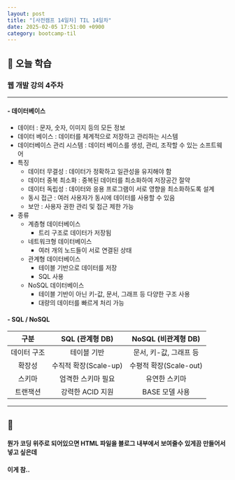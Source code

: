 ```yaml
---
layout: post
title: "[사전캠프 14일차] TIL 14일차"
date: 2025-02-05 17:51:00 +0900
category: bootcamp-til
---
```


## 📖 오늘 학습
### 웹 개발 강의 4주차

<!-- #### 📃  -->

---

#### - 데이터베이스
- 데이터 : 문자, 숫자, 이미지 등의 모든 정보
- 데이터 베이스 : 데이터를 체계적으로 저장하고 관리하는 시스템
- 데이터베이스 관리 시스템 : 데이터 베이스를 생성, 관리, 조작할 수 있는 소프트웨어
- 특징
  - 데이터 무결성 : 데이터가 정확하고 일관성을 유지해야 함
  - 데이터 중복 최소화 : 중복된 데이터를 최소화하여 저장공간 절약
  - 데이터 독립성 : 데이터와 응용 프로그램이 서로 영향을 최소화하도록 설계
  - 동시 접근 : 여러 사용자가 동시에 데이터를 사용할 수 있음
  - 보안 : 사용자 권한 관리 및 접근 제한 가능
- 종류
  - 계층형 데이터베이스
    - 트리 구조로 데이터가 저장됨
  - 네트워크형 데이터베이스
    - 여러 개의 노드들이 서로 연결된 상태
  - 관계형 데이터베이스
    - 테이블 기반으로 데이터를 저장
    - SQL 사용
  - NoSQL 데이터베이스
    - 테이블 기반이 아닌 키-값, 문서, 그래프 등 다양한 구조 사용
    - 대량의 데이터를 빠르게 처리 가능

#### - SQL / NoSQL

|    구분     |    SQL (관계형 DB)    |  NoSQL (비관계형 DB)   |
| :---------: | :-------------------: | :--------------------: |
| 데이터 구조 |      테이블 기반      | 문서, 키-값, 그래프 등 |
|   확장성    | 수직적 확장(Scale-up) | 수평적 확장(Scale-out) |
|   스키마    |  엄격한 스키마 필요   |     유연한 스키마      |
|  트랜잭션   |   강력한 ACID 지원    |     BASE 모델 사용     |


---

## 💬

#### 뭔가 코딩 위주로 되어있으면 HTML 파일을 블로그 내부에서 보여줄수 있게끔 만들어서 넣고 싶은데
#### 이게 참..
